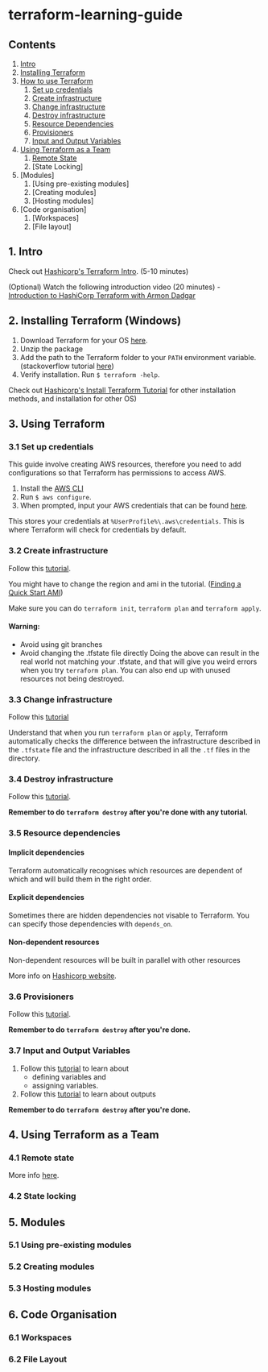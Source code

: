 # terraform-learning-guide

## Contents
1. [Intro](https://github.com/Gaven-Yeh/terraform-learning-guide/blob/master/README.md#1-intro)
2. [Installing Terraform](https://github.com/Gaven-Yeh/terraform-learning-guide/blob/master/README.md#2-installing-terraform-windows)
3. [How to use Terraform](https://github.com/Gaven-Yeh/terraform-learning-guide/blob/master/README.md#3-using-terraform)
   1. [Set up credentials](https://github.com/Gaven-Yeh/terraform-learning-guide/blob/master/README.md#31-set-up-credentials)
   2. [Create infrastructure](https://github.com/Gaven-Yeh/terraform-learning-guide/blob/master/README.md#32-create-infrastructure)
   3. [Change infrastructure](https://github.com/Gaven-Yeh/terraform-learning-guide/blob/master/README.md#33-change-infrastructure)
   4. [Destroy infrastructure](https://github.com/Gaven-Yeh/terraform-learning-guide/blob/master/README.md#34-destroy-infrastructure)
   5. [Resource Dependencies](https://github.com/Gaven-Yeh/terraform-learning-guide/blob/master/README.md#35-resource-dependencies)
   6. [Provisioners](https://github.com/Gaven-Yeh/terraform-learning-guide/blob/master/README.md#36-provisioners)
   7. [Input and Output Variables](https://github.com/Gaven-Yeh/terraform-learning-guide/blob/master/README.md#37-input-and-output-variables)
4. [Using Terraform as a Team](https://github.com/Gaven-Yeh/terraform-learning-guide/blob/master/README.md#4-using-terraform-as-a-team)
   1. [Remote State](https://github.com/Gaven-Yeh/terraform-learning-guide/blob/master/README.md#41-remote-state)
   2. [State Locking]
5. [Modules]
   1. [Using pre-existing modules]
   2. [Creating modules]
   3. [Hosting modules]
6. [Code organisation]
   1. [Workspaces]
   2. [File layout]

## 1. Intro
Check out [Hashicorp's Terraform Intro](https://learn.hashicorp.com/terraform/getting-started/intro). (5-10 minutes)

(Optional) Watch the following introduction video (20 minutes) - [Introduction to HashiCorp Terraform with Armon Dadgar](https://www.youtube.com/watch?v=h970ZBgKINg&feature=youtu.be) 

## 2. Installing Terraform (Windows)
1. Download Terraform for your OS [here](https://www.terraform.io/downloads.html).
2. Unzip the package
3. Add the path to the Terraform folder to your `PATH` environment variable. (stackoverflow tutorial [here](https://stackoverflow.com/questions/1618280/where-can-i-set-path-to-make-exe-on-windows))
4. Verify installation. Run `$ terraform -help`.

Check out [Hashicorp's Install Terraform Tutorial](https://learn.hashicorp.com/terraform/getting-started/install#install-terraform) for other installation methods, and installation for other OS)

## 3. Using Terraform
### 3.1 Set up credentials
This guide involve creating AWS resources, therefore you need to add configurations so that Terraform has permissions to access AWS.

1. Install the [AWS CLI](https://docs.aws.amazon.com/cli/latest/userguide/cli-chap-install.html)
2. Run `$ aws configure`.
3. When prompted, input your AWS credentials that can be found [here](https://console.aws.amazon.com/iam/home?#/security_credentials).

This stores your credentials at `%UserProfile%\.aws\credentials`. This is where Terraform will check for credentials by default.

### 3.2 Create infrastructure

Follow this [tutorial](https://learn.hashicorp.com/terraform/getting-started/build).

You might have to change the region and ami in the tutorial. ([Finding a Quick Start AMI](https://docs.aws.amazon.com/AWSEC2/latest/UserGuide/finding-an-ami.html#finding-quick-start-ami))

Make sure you can do `terraform init`, `terraform plan` and `terraform apply`.

#### Warning: 
- Avoid using git branches
- Avoid changing the .tfstate file directly
Doing the above can result in the real world not matching your .tfstate, and that will give you weird errors when you try `terraform plan`. You can also end up with unused resources not being destroyed.

### 3.3 Change infrastructure

Follow this [tutorial](https://learn.hashicorp.com/terraform/getting-started/change)

Understand that when you run `terraform plan` or `apply`, Terraform automatically checks the difference between the infrastructure described in the `.tfstate` file and the infrastructure described in all the `.tf` files in the directory.

### 3.4 Destroy infrastructure

Follow this [tutorial](https://learn.hashicorp.com/terraform/getting-started/destroy).

**Remember to do `terraform destroy` after you're done with any tutorial.**

### 3.5 Resource dependencies
#### Implicit dependencies
Terraform automatically recognises which resources are dependent of which and will build them in the right order. 
#### Explicit dependencies
Sometimes there are hidden dependencies not visable to Terraform. You can specify those dependencies with `depends_on`.
#### Non-dependent resources
Non-dependent resources will be built in parallel with other resources

More info on [Hashicorp website](https://learn.hashicorp.com/terraform/getting-started/dependencies).

### 3.6 Provisioners
Follow this [tutorial](https://learn.hashicorp.com/terraform/getting-started/provision).

**Remember to do `terraform destroy` after you're done.**

### 3.7 Input and Output Variables
1. Follow this [tutorial](https://learn.hashicorp.com/terraform/getting-started/variables) to learn about 
   - defining variables and 
   - assigning variables.
2. Follow this [tutorial](https://learn.hashicorp.com/terraform/getting-started/outputs) to learn about outputs

**Remember to do `terraform destroy` after you're done.**

## 4. Using Terraform as a Team
### 4.1 Remote state

More info [here](https://www.terraform.io/docs/backends/types/s3.html).
### 4.2 State locking

## 5. Modules
### 5.1 Using pre-existing modules
### 5.2 Creating modules
### 5.3 Hosting modules

## 6. Code Organisation
### 6.1 Workspaces
### 6.2 File Layout

